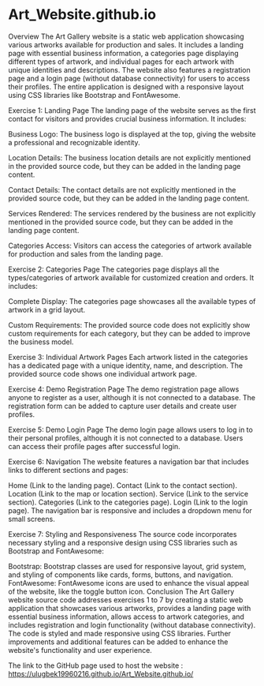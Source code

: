 # Art_Website.github.io

Overview
The Art Gallery website is a static web application showcasing various artworks available for production and sales. It includes a landing page with essential business information, a categories page displaying different types of artwork, and individual pages for each artwork with unique identities and descriptions. The website also features a registration page and a login page (without database connectivity) for users to access their profiles. The entire application is designed with a responsive layout using CSS libraries like Bootstrap and FontAwesome.

Exercise 1: Landing Page
The landing page of the website serves as the first contact for visitors and provides crucial business information. It includes:

Business Logo: The business logo is displayed at the top, giving the website a professional and recognizable identity.

Location Details: The business location details are not explicitly mentioned in the provided source code, but they can be added in the landing page content.

Contact Details: The contact details are not explicitly mentioned in the provided source code, but they can be added in the landing page content.

Services Rendered: The services rendered by the business are not explicitly mentioned in the provided source code, but they can be added in the landing page content.

Categories Access: Visitors can access the categories of artwork available for production and sales from the landing page.

Exercise 2: Categories Page
The categories page displays all the types/categories of artwork available for customized creation and orders. It includes:

Complete Display: The categories page showcases all the available types of artwork in a grid layout.

Custom Requirements: The provided source code does not explicitly show custom requirements for each category, but they can be added to improve the business model.

Exercise 3: Individual Artwork Pages
Each artwork listed in the categories has a dedicated page with a unique identity, name, and description. The provided source code shows one individual artwork page.

Exercise 4: Demo Registration Page
The demo registration page allows anyone to register as a user, although it is not connected to a database. The registration form can be added to capture user details and create user profiles.

Exercise 5: Demo Login Page
The demo login page allows users to log in to their personal profiles, although it is not connected to a database. Users can access their profile pages after successful login.

Exercise 6: Navigation
The website features a navigation bar that includes links to different sections and pages:

Home (Link to the landing page).
Contact (Link to the contact section).
Location (Link to the map or location section).
Service (Link to the service section).
Categories (Link to the categories page).
Login (Link to the login page).
The navigation bar is responsive and includes a dropdown menu for small screens.

Exercise 7: Styling and Responsiveness
The source code incorporates necessary styling and a responsive design using CSS libraries such as Bootstrap and FontAwesome:

Bootstrap: Bootstrap classes are used for responsive layout, grid system, and styling of components like cards, forms, buttons, and navigation.
FontAwesome: FontAwesome icons are used to enhance the visual appeal of the website, like the toggle button icon.
Conclusion
The Art Gallery website source code addresses exercises 1 to 7 by creating a static web application that showcases various artworks, provides a landing page with essential business information, allows access to artwork categories, and includes registration and login functionality (without database connectivity). The code is styled and made responsive using CSS libraries. Further improvements and additional features can be added to enhance the website's functionality and user experience.


The link to the GitHub page used to host the website : https://ulugbek19960216.github.io/Art_Website.github.io/



